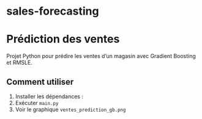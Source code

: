 # sales-forecasting
# Prédiction des ventes

Projet Python pour prédire les ventes d’un magasin avec Gradient Boosting et RMSLE.

## Comment utiliser
1. Installer les dépendances :
2. Exécuter `main.py`  
3. Voir le graphique `ventes_prediction_gb.png`
